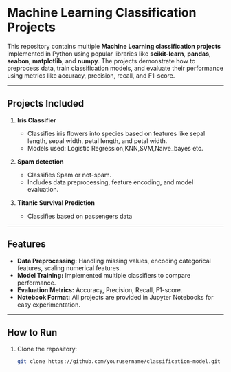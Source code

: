 # Machine Learning Classification Projects

This repository contains multiple **Machine Learning classification projects** implemented in Python using popular libraries like **scikit-learn**, **pandas**, **seabon**, **matplotlib**, and **numpy**.
The projects demonstrate how to preprocess data, train classification models, and evaluate their performance using metrics like accuracy, precision, recall, and F1-score.

---

## Projects Included

1. **Iris Classifier**
   - Classifies iris flowers into species based on features like sepal length, sepal width, petal length, and petal width.
   - Models used: Logistic Regression,KNN,SVM,Naive_bayes etc.

2. **Spam detection**
   - Classifies Spam or not-spam.
   - Includes data preprocessing, feature encoding, and model evaluation.

3. **Titanic Survival Prediction**
   - Classifies based on passengers data

---

## Features

- **Data Preprocessing:** Handling missing values, encoding categorical features, scaling numerical features.
- **Model Training:** Implemented multiple classifiers to compare performance.
- **Evaluation Metrics:** Accuracy, Precision, Recall, F1-score.
- **Notebook Format:** All projects are provided in Jupyter Notebooks for easy experimentation.

---

## How to Run

1. Clone the repository:
   ```bash
   git clone https://github.com/yourusername/classification-model.git
